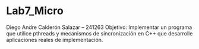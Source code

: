 # Lab7_Micro
Diego Andre Calderón Salazar – 241263  Objetivo: Implementar un programa que utilice pthreads y mecanismos de sincronización en C++ que desarrolle aplicaciones reales de implementación.
